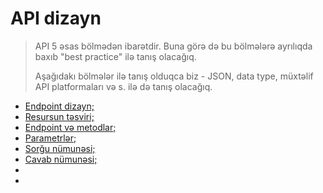 # API dizayn

> API 5 əsas bölmədən ibarətdir. Buna görə də bu bölmələrə ayrılıqda baxıb "best practice" ilə tanış olacağıq.
>
> Aşağıdakı bölmələr ilə tanış olduqca biz - JSON, data type, müxtəlif API platformaları və s. ilə də tanış olacağıq.

* [Endpoint dizayn;](../api-reference-tutorial/a-new-endpoint-to-document.md)
* [Resursun təsviri;](../avtorizasiya-noevl-ri/step-1-resource-description-api-reference-tutorial.md)
* [Endpoint və metodlar;](../avtorizasiya-noevl-ri/step-2-endpoints-and-methods-api-reference-tutorial.md)
* [Parametrlər;](parametrl-r.md)
* [Sorğu nümunəsi;](sorgu-nuemun-si.md)
* [Cavab nümunəsi;](../api-reference-tutorial/step-5-response-example-and-schema-api-reference-tutorial.md)
*
*
